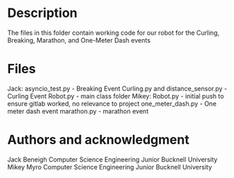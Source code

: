# Description
The files in this folder contain working code for our robot for the Curling, Breaking, Marathon, and One-Meter Dash events

# Files
Jack:
asyncio_test.py - Breaking Event
Curling.py and distance_sensor.py - Curling Event
Robot.py - main class folder
Mikey:
Robot.py - initial push to ensure gitlab worked, no relevance to project
one_meter_dash.py - One meter dash event
marathon.py - marathon event

# Authors and acknowledgment
Jack Beneigh Computer Science Engineering Junior Bucknell University
Mikey Myro Computer Science Engineering Junior Bucknell University